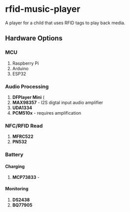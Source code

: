 # rfid-music-player

A player for a child that uses RFID tags to play back media.

## Hardware Options

### MCU
1. Raspberry Pi
2. Arduino
3. ESP32

### Audio Processing
1. **DFPlayer Mini** (
2. **MAX98357** - I2S digtal input audio amplifier
3. **UDA1334**
4. **PCM510x** - requires amplification

### NFC/RFID Read
1. **MFRC522**
2. **PN532**

### Battery
#### Charging
1. **MCP73833** - 

#### Monitoring
1. **DS2438**
2. **BQ77905**
